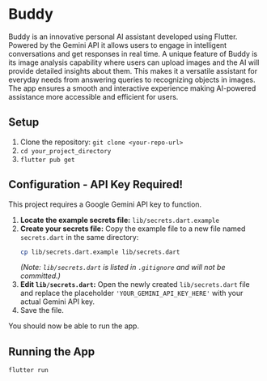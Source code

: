 # Buddy


<p id="description">Buddy is an innovative personal AI assistant developed using Flutter. Powered by the Gemini API it allows users to engage in intelligent conversations and get responses in real time. A unique feature of Buddy is its image analysis capability where users can upload images and the AI will provide detailed insights about them. This makes it a versatile assistant for everyday needs from answering queries to recognizing objects in images. The app ensures a smooth and interactive experience making AI-powered assistance more accessible and efficient for users.</p>

## Setup

1.  Clone the repository: `git clone <your-repo-url>`
2.  `cd your_project_directory`
3.  `flutter pub get`

## Configuration - API Key Required!

This project requires a Google Gemini API key to function.

1.  **Locate the example secrets file:** `lib/secrets.dart.example`
2.  **Create your secrets file:** Copy the example file to a new file named `secrets.dart` in the same directory:
    ```bash
    cp lib/secrets.dart.example lib/secrets.dart
    ```
    *(Note: `lib/secrets.dart` is listed in `.gitignore` and will not be committed.)*
3.  **Edit `lib/secrets.dart`:** Open the newly created `lib/secrets.dart` file and replace the placeholder `'YOUR_GEMINI_API_KEY_HERE'` with your actual Gemini API key.
4.  Save the file.

You should now be able to run the app.

## Running the App

```bash
flutter run 
